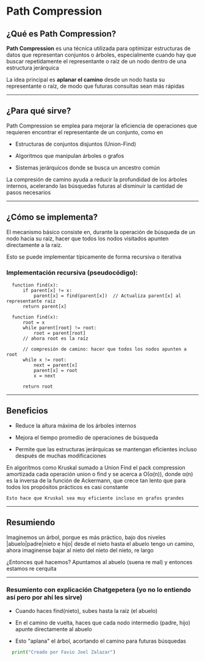 # Path Compression

## ¿Qué es Path Compression?

**Path Compression** es una técnica utilizada para optimizar estructuras de datos que representan conjuntos o árboles, especialmente cuando hay que buscar repetidamente el representante o raíz de un nodo dentro de una estructura jerárquica

La idea principal es **aplanar el camino** desde un nodo hasta su representante o raíz, de modo que futuras consultas sean más rápidas

---

## ¿Para qué sirve?

Path Compression se emplea para mejorar la eficiencia de operaciones que requieren encontrar el representante de un conjunto, como en

- Estructuras de conjuntos disjuntos (Union-Find)
  
- Algoritmos que manipulan árboles o grafos
  
- Sistemas jerárquicos donde se busca un ancestro común

La compresión de camino ayuda a reducir la profundidad de los árboles internos, acelerando las búsquedas futuras al disminuir la cantidad de pasos necesarios

---

## ¿Cómo se implementa?

El mecanismo básico consiste en, durante la operación de búsqueda de un nodo hacia su raíz, hacer que todos los nodos visitados apunten directamente a la raíz. 

Esto se puede implementar típicamente de forma recursiva o iterativa

### Implementación recursiva (pseudocódigo):

```pseudo
  function find(x):
      if parent[x] != x:
          parent[x] = find(parent[x])  // Actualiza parent[x] al representante raíz
      return parent[x]
```

```pseudo
  function find(x):
      root = x
      while parent[root] != root:
          root = parent[root]
      // ahora root es la raíz
  
      // compresión de camino: hacer que todos los nodos apunten a root
      while x != root:
          next = parent[x]
          parent[x] = root
          x = next
  
      return root
```

---

## Beneficios

- Reduce la altura máxima de los árboles internos

- Mejora el tiempo promedio de operaciones de búsqueda

- Permite que las estructuras jerárquicas se mantengan eficientes incluso después de muchas modificaciones

En algoritmos como Kruskal sumado a Union Find el pack compression amortizada cada operación union o find y se acerca a O(α(n)), donde α(n) es la inversa de la función de Ackermann, que crece tan lento que para todos los propósitos prácticos es casi constante

`Esto hace que Kruskal sea muy eficiente incluso en grafos grandes`

---

## Resumiendo

Imaginemos un árbol, porque es más práctico, bajo dos niveles |abuelo|padre|nieto e hijo| desde el nieto hasta el abuelo tengo un camino, ahora imaginense bajar al nieto del nieto del nieto, re largo

¿Entonces qué hacemos? Apuntamos al abuelo (suena re mal) y entonces estamos re cerquita


---


### Resumiento con explicación Chatgepetera (yo no lo entiendo así pero por ahí les sirve)

- Cuando haces find(nieto), subes hasta la raíz (el abuelo)

- En el camino de vuelta, haces que cada nodo intermedio (padre, hijo) apunte directamente al abuelo

- Esto "aplana" el árbol, acortando el camino para futuras búsquedas



```python
  print("Creado por Favio Joel Zalazar")
```
